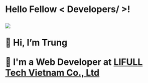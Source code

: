 <h1> Hello Fellow < Developers/ >! 

<p>
  <img src="https://readme-typing-svg.herokuapp.com?&font=IBM+Plex+Sans&color=abcdef&size=20&lines=Welcome+to+my+GitHub+Profile!;I'm+a+Web+Developer" />
</p>

<p>👋 Hi, I’m Trung</p>
<p>💼 I'm a Web Developer at <a href="https://lifull-tech.vn">LIFULL Tech Vietnam Co., Ltd</a></p>
